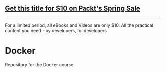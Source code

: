 ## [Get this title for $10 on Packt's Spring Sale](https://www.packt.com/V18421?utm_source=github&utm_medium=packt-github-repo&utm_campaign=spring_10_dollar_2022)
-----
For a limited period, all eBooks and Videos are only $10. All the practical content you need \- by developers, for developers

# Docker
Repository for the Docker course
